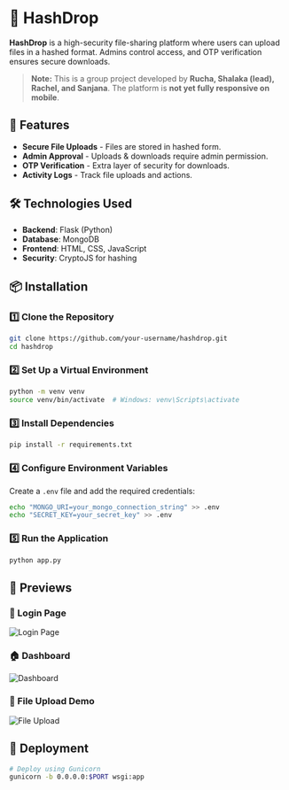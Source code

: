 # 🔐 HashDrop

**HashDrop** is a high-security file-sharing platform where users can upload files in a hashed format. Admins control access, and OTP verification ensures secure downloads.

> **Note:** This is a group project developed by **Rucha, Shalaka (lead), Rachel, and Sanjana**. The platform is **not yet fully responsive on mobile**.

## 🚀 Features
- **Secure File Uploads** - Files are stored in hashed form.
- **Admin Approval** - Uploads & downloads require admin permission.
- **OTP Verification** - Extra layer of security for downloads.
- **Activity Logs** - Track file uploads and actions.

## 🛠 Technologies Used
- **Backend**: Flask (Python)
- **Database**: MongoDB
- **Frontend**: HTML, CSS, JavaScript
- **Security**: CryptoJS for hashing

## 📦 Installation
### 1️⃣ Clone the Repository
```sh
git clone https://github.com/your-username/hashdrop.git
cd hashdrop
```

### 2️⃣ Set Up a Virtual Environment
```sh
python -m venv venv
source venv/bin/activate  # Windows: venv\Scripts\activate
```

### 3️⃣ Install Dependencies
```sh
pip install -r requirements.txt
```

### 4️⃣ Configure Environment Variables
Create a `.env` file and add the required credentials:
```sh
echo "MONGO_URI=your_mongo_connection_string" >> .env
echo "SECRET_KEY=your_secret_key" >> .env
```

### 5️⃣ Run the Application
```sh
python app.py
```

## 📸 Previews

### 🔑 Login Page
![Login Page](https://raw.githubusercontent.com/your-username/hashdrop/main/images/hero.png)

### 🏠 Dashboard
![Dashboard](https://raw.githubusercontent.com/your-username/hashdrop/main/images/dashboard.png)

### 📂 File Upload Demo
![File Upload](https://raw.githubusercontent.com/your-username/hashdrop/main/images/file-upload.gif)

## 🚀 Deployment
```sh
# Deploy using Gunicorn
gunicorn -b 0.0.0.0:$PORT wsgi:app
```


